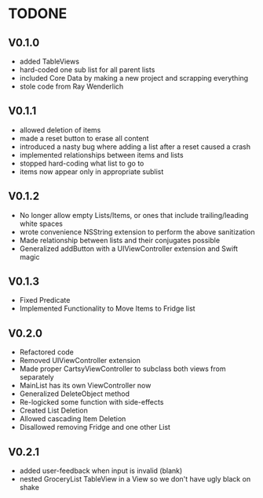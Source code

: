 # TODONE

## V0.1.0

* added TableViews
* hard-coded one sub list for all parent lists
* included Core Data by making a new project and scrapping everything
* stole code from Ray Wenderlich

## V0.1.1

* allowed deletion of items
* made a reset button to erase all content
* introduced a nasty bug where adding a list after a reset caused a crash
* implemented relationships between items and lists
* stopped hard-coding what list to go to
* items now appear only in appropriate sublist

## V0.1.2

* No longer allow empty Lists/Items, or ones that include trailing/leading white spaces
* wrote convenience NSString extension to perform the above sanitization
* Made relationship between lists and their conjugates possible
* Generalized addButton with a UIViewController extension and Swift magic

## V0.1.3

* Fixed Predicate
* Implemented Functionality to Move Items to Fridge list

## V0.2.0

* Refactored code
* Removed UIViewController extension
* Made proper CartsyViewController to subclass both views from separately
* MainList has its own ViewController now
* Generalized DeleteObject method
* Re-logicked some function with side-effects
* Created List Deletion
* Allowed cascading Item Deletion
* Disallowed removing Fridge and one other List

## V0.2.1

* added user-feedback when input is invalid (blank)
* nested GroceryList TableView in a View so we don't have ugly black on shake
